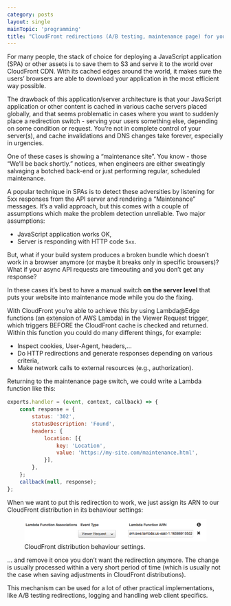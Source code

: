 ```yaml
---
category: posts
layout: single
mainTopic: 'programming'
title: "CloudFront redirections (A/B testing, maintenance page) for your SPA using AWS Lambda"
---
```


For many people, the stack of choice for deploying a JavaScript application (SPA) or other assets is to save them to S3 and serve it to the world over CloudFront CDN. With its cached edges around the world, it makes sure the users’ browsers are able to download your application in the most efficient way possible.

The drawback of this application/server architecture is that your JavaScript application or other content is cached in various cache servers placed globally, and that seems problematic in cases where you want to suddenly place a redirection switch - serving your users something else, depending on some condition or request. You’re not in complete control of your server(s), and cache invalidations and DNS changes take forever, especially in urgencies.

One of these cases is showing a “maintenance site”. You know - those “We’ll be back shortly.” notices, when engineers are either sweatingly salvaging a botched back-end or just performing regular, scheduled maintenance.

A popular technique in SPAs is to detect these adversities by listening for 5xx responses from the API server and rendering a “Maintenance” messages. It’s a valid approach, but this comes with a couple of assumptions which make the problem detection unreliable. Two major assumptions:

- JavaScript application works OK,
- Server is responding with HTTP code `5xx`.

But, what if your build system produces a broken bundle which doesn’t work in a browser anymore (or maybe it breaks only in specific browsers)? What if your async API requests are timeouting and you don’t get any response?

In these cases it’s best to have a manual switch **on the server level** that puts your website into maintenance mode while you do the fixing.

With CloudFront you’re able to achieve this by using Lambda@Edge functions (an extension of AWS Lambda) in the Viewer Request trigger, which triggers BEFORE the CloudFront cache is checked and returned. Within this function you could do many different things, for example:

- Inspect cookies, User-Agent, headers,...
- Do HTTP redirections and generate responses depending on various criteria,
- Make network calls to external resources (e.g., authorization).

Returning to the maintenance page switch, we could write a Lambda function like this:

```javascript
exports.handler = (event, context, callback) => {
    const response = {
        status: '302',
        statusDescription: 'Found',
        headers: {
            location: [{
                key: 'Location',
                value: 'https://my-site.com/maintenance.html',
            }],
        },
    };
    callback(null, response);
};
```

When we want to put this redirection to work, we just assign its ARN to our CloudFront distribution in its behaviour settings:

<figure>
    <a href="/images/lambda-post/cloudfront-lambda-redirect.png"><img src="/images/lambda-post/cloudfront-lambda-redirect.png"></a>
    <figcaption>CloudFront distribution behaviour settings.</figcaption>
</figure>

… and remove it once you don’t want the redirection anymore. The change is usually processed within a very short period of time (which is usually not the case when saving adjustments in CloudFront distributions).

This mechanism can be used for a lot of other practical implementations, like A/B testing redirections, logging and handling web client specifics.
